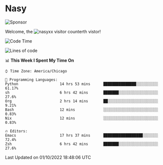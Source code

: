 # Nasy

<!--
<p align="center">
<img height="200" src="https://github-readme-stats.vercel.app/api?username=nasyxx&count_private=true&show_icons=true&theme=dracula&include_all_commits=true"/>
<img height="200" src="https://github-readme-stats.vercel.app/api/top-langs/?username=nasyxx&theme=dracula&hide=html,jupyter+notebook&count_private=true&show_icons=true"/>
</p>

  
----------------
-->

![Sponsor](https://img.shields.io/static/v1.svg?label=Sponsor&message=%E2%9D%A4&logo=GitHub&style=flat&color=pink)
 
Welcome, the ![nasyxx visitor counter](https://count.getloli.com/get/@nasyxx?theme=rule34)th vistor!
 
<!--START_SECTION:waka-->
![Code Time](http://img.shields.io/badge/Code%20Time-2%2C681%20hrs%204%20mins-blue)

![Lines of code](https://img.shields.io/badge/From%20Hello%20World%20I%27ve%20Written-5%20Million%20lines%20of%20code-blue)

📊 **This Week I Spent My Time On** 

```text
⌚︎ Time Zone: America/Chicago

💬 Programming Languages: 
Python                   14 hrs 53 mins      ███████████████░░░░░░░░░░   61.17% 
sh                       6 hrs 42 mins       ███████░░░░░░░░░░░░░░░░░░   27.6% 
Org                      2 hrs 14 mins       ██░░░░░░░░░░░░░░░░░░░░░░░   9.21% 
Bash                     12 mins             ░░░░░░░░░░░░░░░░░░░░░░░░░   0.83% 
Nix                      12 mins             ░░░░░░░░░░░░░░░░░░░░░░░░░   0.83%

🔥 Editors: 
Emacs                    17 hrs 37 mins      ██████████████████░░░░░░░   72.4% 
Zsh                      6 hrs 42 mins       ███████░░░░░░░░░░░░░░░░░░   27.6%

```


 Last Updated on 01/10/2022 18:48:06 UTC
<!--END_SECTION:waka-->

<!-- ![visitors](https://visitor-badge.laobi.icu/badge?page_id=nasyxx.nasyxx) -->
